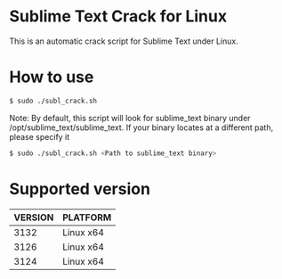 # Sublime Text Crack for Linux
This is an automatic crack script for Sublime Text under Linux.

# How to use
```bash
$ sudo ./subl_crack.sh
```
Note: By default, this script will look for sublime_text binary under
/opt/sublime_text/sublime_text. If your binary locates at a different path,
please specify it
```bash
$ sudo ./subl_crack.sh <Path to sublime_text binary>
```
# Supported version

| VERSION | PLATFORM  |
|---------|-----------|
|3132     | Linux x64 |
|3126     | Linux x64 |
|3124     | Linux x64 |
